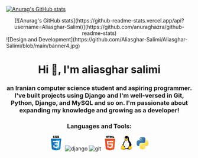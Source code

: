 [![Anurag's GitHub stats](https://github-readme-stats.vercel.app/api?username=Aliasghar-Salimi)](https://github.com/anuraghazra/github-readme-stats)
<center>
  [![Anurag's GitHub stats](https://github-readme-stats.vercel.app/api?username=Aliasghar-Salimi)](https://github.com/anuraghazra/github-readme-stats)
</center>
![Design and Development](https://github.com/Aliasghar-Salimi/Aliasghar-Salimi/blob/main/banner4.jpg)
<h1 align="center">Hi 👋, I'm aliasghar salimi</h1>
<h3 align="center">an Iranian computer science student and aspiring programmer. I've built projects using Django and I'm well-versed in Git, Python, Django, and MySQL and so on. I'm passionate about expanding my knowledge and growing as a developer!
</h3>
<h3 align="center">Languages and Tools:</h3>
<p align="center"> <img src="https://raw.githubusercontent.com/devicons/devicon/master/icons/css3/css3-original-wordmark.svg" alt="css3" width="40" height="40"/>  <img src="https://cdn.worldvectorlogo.com/logos/django.svg" alt="django" width="40" height="40"/> <img src="https://www.vectorlogo.zone/logos/git-scm/git-scm-icon.svg" alt="git" width="40" height="40"/> <img src="https://raw.githubusercontent.com/devicons/devicon/master/icons/html5/html5-original-wordmark.svg" alt="html5" width="40" height="40"/> <img src="https://raw.githubusercontent.com/devicons/devicon/master/icons/linux/linux-original.svg" alt="linux" width="40" height="40"/>   <img src="https://raw.githubusercontent.com/devicons/devicon/master/icons/python/python-original.svg" alt="python" width="40" height="40"/></p>

